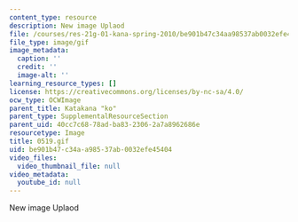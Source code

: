```yaml
---
content_type: resource
description: New image Uplaod
file: /courses/res-21g-01-kana-spring-2010/be901b47c34aa98537ab0032efe45404_0519.gif
file_type: image/gif
image_metadata:
  caption: ''
  credit: ''
  image-alt: ''
learning_resource_types: []
license: https://creativecommons.org/licenses/by-nc-sa/4.0/
ocw_type: OCWImage
parent_title: Katakana "ko"
parent_type: SupplementalResourceSection
parent_uid: 40cc7c68-78ad-ba83-2306-2a7a8962686e
resourcetype: Image
title: 0519.gif
uid: be901b47-c34a-a985-37ab-0032efe45404
video_files:
  video_thumbnail_file: null
video_metadata:
  youtube_id: null
---
```

New image Uplaod